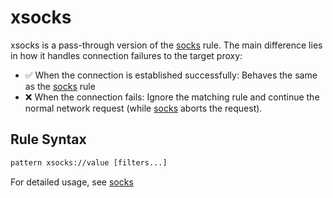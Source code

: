# xsocks

xsocks is a pass-through version of the [socks](./socks) rule. The main difference lies in how it handles connection failures to the target proxy:
- ✅ When the connection is established successfully: Behaves the same as the [socks](./socks) rule
- ❌ When the connection fails: Ignore the matching rule and continue the normal network request (while [socks](./socks) aborts the request).

## Rule Syntax
``` txt
pattern xsocks://value [filters...]
```

For detailed usage, see [socks](./socks)
